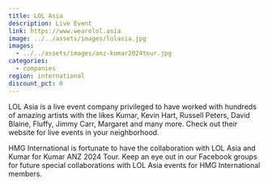 ```yaml
---
title: LOL Asia
description: Live Event
link: https://www.wearelol.asia
image: ../../assets/images/lolasia.jpg
images:
  - ../../assets/images/anz-kumar2024tour.jpg
categories:
  - companies
region: international
discount_pct: 0
---
```


LOL Asia is a live event company privileged to have worked with hundreds of amazing artists with the likes Kumar, Kevin Hart, Russell Peters, David Blaine, Fluffy, Jimmy Carr, Margaret and many more. Check out their website for live events in your neighborhood.

HMG International is fortunate to have the collaboration with LOL Asia and Kumar for Kumar ANZ 2024 Tour. Keep an eye out in our Facebook groups for future special collaborations with LOL Asia events for HMG International members.
